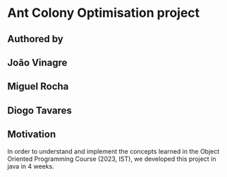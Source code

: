 # Ant Colony Optimisation project
## Authored by
## João Vinagre
## Miguel Rocha
## Diogo Tavares

## Motivation
In order to understand and implement the concepts learned in the Object Oriented Programming Course (2023, IST), 
we developed this project in java in 4 weeks.
